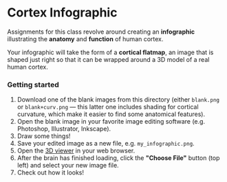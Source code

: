 # Cortex Infographic

Assignments for this class revolve around creating an **infographic** illustrating the **anatomy** and **function** of human cortex.

Your infographic will take the form of a **cortical flatmap**, an image that is shaped just right so that it can be wrapped around a 3D model of a real human cortex.

### Getting started

1. Download one of the blank images from this directory (either `blank.png` or `blank+curv.png` — this latter one includes shading for cortical curvature, which make it easier to find some anatomical features).
2. Open the blank image in your favorite image editing software (e.g. Photoshop, Illustrator, Inkscape).
3. Draw some things!
4. Save your edited image as a new file, e.g. `my_infographic.png`.
5. Open the [3D viewer](https://www.cs.utexas.edu/~huth/infographic_viewer/) in your web browser.
6. After the brain has finished loading, click the **"Choose File"** button (top left) and select your new image file.
7. Check out how it looks!
